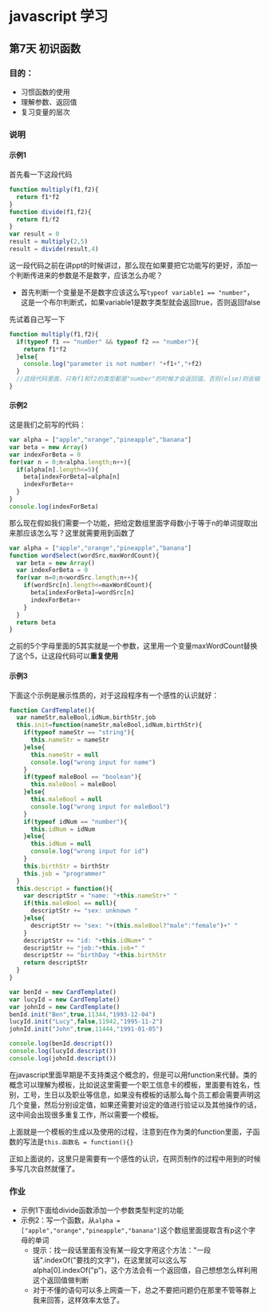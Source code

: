 # javascript 学习
## 第7天 初识函数
### 目的：
- 习惯函数的使用
- 理解参数、返回值
- 复习变量的层次

### 说明
#### 示例1
首先看一下这段代码
```javascript
function multiply(f1,f2){
  return f1*f2
}
function divide(f1,f2){
  return f1/f2
}
var result = 0
result = multiply(2,5)
result = divide(result,4)
```

这一段代码之前在讲ppt的时候讲过，那么现在如果要把它功能写的更好，添加一个判断传进来的参数是不是数字，应该怎么办呢？

- 首先判断一个变量是不是数字应该这么写`typeof variable1 == "number"`，这是一个布尔判断式，如果variable1是数字类型就会返回true，否则返回false

先试着自己写一下

```javascript
function multiply(f1,f2){
  if(typeof f1 == "number" && typeof f2 == "number"){
    return f1*f2
  }else{
    console.log("parameter is not number! "+f1+","+f2)
  }
  //这段代码里面，只有f1和f2的类型都是"number"的时候才会返回值，否则(else)则会输出错误信息
}
```


#### 示例2
这是我们之前写的代码：
```javascript
var alpha = ["apple","orange","pineapple","banana"]
var beta = new Array()
var indexForBeta = 0
for(var n = 0;n<alpha.length;n++){
  if(alpha[n].length<=5){
    beta[indexForBeta]=alpha[n]
    indexForBeta++
  }
}
console.log(indexForBeta)
```

那么现在假如我们需要一个功能，把给定数组里面字母数小于等于n的单词提取出来那应该怎么写？这里就需要用到函数了

```javascript
var alpha = ["apple","orange","pineapple","banana"]
function wordSelect(wordSrc,maxWordCount){
  var beta = new Array()
  var indexForBeta = 0
  for(var n=0;n<wordSrc.length;n++){
    if(wordSrc[n].length<=maxWordCount){
      beta[indexForBeta]=wordSrc[n]
      indexForBeta++
    }
  }
  return beta
}
```

之前的5个字母里面的5其实就是一个参数，这里用一个变量maxWordCount替换了这个5，让这段代码可以**重复使用**

#### 示例3
下面这个示例是展示性质的，对于这段程序有一个感性的认识就好：

```javascript
function CardTemplate(){
  var nameStr,maleBool,idNum,birthStr,job
  this.init=function(nameStr,maleBool,idNum,birthStr){
    if(typeof nameStr == "string"){
      this.nameStr = nameStr
    }else{
      this.nameStr = null
      console.log("wrong input for name")
    }
    if(typeof maleBool == "boolean"){
      this.maleBool = maleBool
    }else{
      this.maleBool = null
      console.log("wrong input for maleBool")
    }
    if(typeof idNum == "number"){
      this.idNum = idNum
    }else{
      this.idNum = null
      console.log("wrong input for id")
    }
    this.birthStr = birthStr
    this.job = "programmer"
  }
  this.descript = function(){
    var descriptStr = "name: "+this.nameStr+" "
    if(this.maleBool == null){
      descriptStr += "sex: unknown "
    }else{
      descriptStr += "sex: "+(this.maleBool?"male":"female")+" "
    }
    descriptStr += "id: "+this.idNum+" "
    descriptStr += "job:"+this.job+" "
    descriptStr += "birthDay "+this.birthStr
    return descriptStr
  }
}

var benId = new CardTemplate()
var lucyId = new CardTemplate()
var johnId = new CardTemplate()
benId.init("Ben",true,11344,"1993-12-04")
lucyId.init("Lucy",false,11942,"1995-11-2")
johnId.init("John",true,11444,"1991-01-05")

console.log(benId.descript())
console.log(lucyId.descript())
console.log(johnId.descript())

```

在javascript里面早期是不支持类这个概念的，但是可以用function来代替。类的概念可以理解为模板，比如说这里需要一个职工信息卡的模板，里面要有姓名，性别，工号，生日以及职业等信息，如果没有模板的话那么每个员工都会需要声明这几个变量，然后分别设定值，如果还需要对设定的值进行验证以及其他操作的话，这中间会出现很多重复工作，所以需要一个模板。

上面就是一个模板的生成以及使用的过程，注意到在作为类的function里面，子函数的写法是`this.函数名 = function(){}`

正如上面说的，这里只是需要有一个感性的认识，在网页制作的过程中用到的时候多写几次自然就懂了。

### 作业
- 示例1下面给divide函数添加一个参数类型判定的功能
- 示例2：写一个函数，从`alpha = ["apple","orange","pineapple","banana"]`这个数组里面提取含有p这个字母的单词
  - 提示：找一段话里面有没有某一段文字用这个方法："一段话".indexOf("要找的文字")，在这里就可以这么写alpha[0].indexOf("p")，这个方法会有一个返回值，自己想想怎么样利用这个返回值做判断
  - 对于不懂的语句可以多上网查一下，总之不要把问题仍在那里不管等群上我来回答，这样效率太低了。
